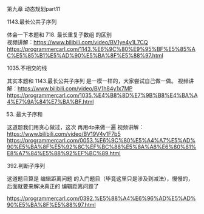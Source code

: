 第九章 动态规划part11

1143.最长公共子序列 

体会一下本题和 718. 最长重复子数组 的区别  
视频讲解：https://www.bilibili.com/video/BV1ye4y1L7CQ
https://programmercarl.com/1143.%E6%9C%80%E9%95%BF%E5%85%AC%E5%85%B1%E5%AD%90%E5%BA%8F%E5%88%97.html

 1035.不相交的线 

其实本题和 1143.最长公共子序列 是一模一样的，大家尝试自己做一做。
视频讲解：https://www.bilibili.com/video/BV1h84y1x7MP
https://programmercarl.com/1035.%E4%B8%8D%E7%9B%B8%E4%BA%A4%E7%9A%84%E7%BA%BF.html

 53. 最大子序和 

这道题我们用贪心做过，这次 再用dp来做一遍 
视频讲解：https://www.bilibili.com/video/BV19V4y1F7b5
https://programmercarl.com/0053.%E6%9C%80%E5%A4%A7%E5%AD%90%E5%BA%8F%E5%92%8C%EF%BC%88%E5%8A%A8%E6%80%81%E8%A7%84%E5%88%92%EF%BC%89.html

392.判断子序列 

这道题目算是 编辑距离问题 的入门题目（毕竟这里只是涉及到减法），慢慢的，后面就要来解决真正的 编辑距离问题了

https://programmercarl.com/0392.%E5%88%A4%E6%96%AD%E5%AD%90%E5%BA%8F%E5%88%97.html


  


